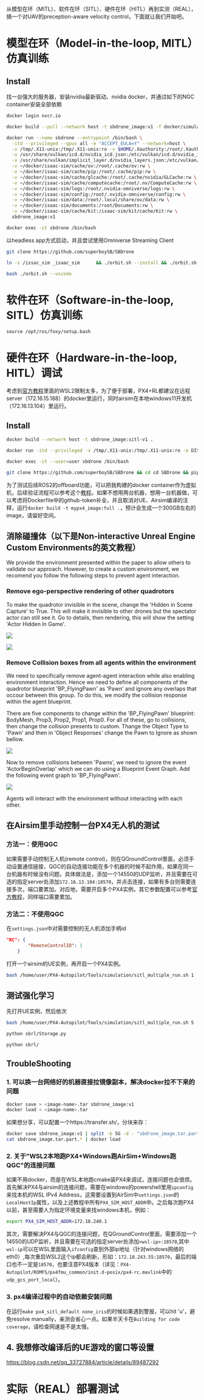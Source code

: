 从模型在环（MITL）、软件在环（SITL）、硬件在环（HITL）再到实测（REAL），搞一个对UAV的preception-aware velocity control，下面就让我们开始吧。

# 模型在环（Model-in-the-loop, MITL）仿真训练

## Install
找一台强大的服务器，安装nvidia最新驱动、nvidia docker，并通过如下的NGC container安装全部依赖
```sh
docker login nvcr.io

docker build --pull --network host -t sbdrone_image:v1 -f docker/simulation.dockerfile docker

docker run --name sbdrone --entrypoint /bin/bash \
  -itd --privileged --gpus all -e "ACCEPT_EULA=Y" --network=host \
  -v /tmp/.X11-unix:/tmp/.X11-unix:ro -v $HOME/.Xauthority:/root/.Xauthority -e DISPLAY=$DISPLAY \
  -v /usr/share/vulkan/icd.d/nvidia_icd.json:/etc/vulkan/icd.d/nvidia_icd.json \
  -v /usr/share/vulkan/implicit_layer.d/nvidia_layers.json:/etc/vulkan/implicit_layer.d/nvidia_layers.json \
  -v ~/docker/isaac-sim/cache/ov:/root/.cache/ov:rw \
  -v ~/docker/isaac-sim/cache/pip:/root/.cache/pip:rw \
  -v ~/docker/isaac-sim/cache/glcache:/root/.cache/nvidia/GLCache:rw \
  -v ~/docker/isaac-sim/cache/computecache:/root/.nv/ComputeCache:rw \
  -v ~/docker/isaac-sim/logs:/root/.nvidia-omniverse/logs:rw \
  -v ~/docker/isaac-sim/config:/root/.nvidia-omniverse/config:rw \
  -v ~/docker/isaac-sim/data:/root/.local/share/ov/data:rw \
  -v ~/docker/isaac-sim/documents:/root/Documents:rw \
  -v ~/docker/isaac-sim/cache/kit:/isaac-sim/kit/cache/Kit:rw \
  sbdrone_image:v1

docker exec -it sbdrone /bin/bash
```
以headless app方式启动，并且尝试使用Omniverse Streaming Client
```sh
git clone https://github.com/superboySB/SBDrone

ln -s /issac_sim _isaac_sim      && ./orbit.sh --install && ./orbit.sh --extra

bash ./orbit.sh --vscode
```


# 软件在环（Software-in-the-loop, SITL）仿真训练

`source /opt/ros/foxy/setup.bash`

# 硬件在环（Hardware-in-the-loop, HITL）调试
考虑到[官方教程](https://www.youtube.com/watch?v=e3HUKGAWdx0)里面的WSL2限制太多，为了便于部署，PX4+RL都建议在远程server（172.16.15.188）的docker里运行，同时airsim在本地windows11开发机（172.16.13.104）里运行。


## Install
```sh
docker build --network host -t sbdrone_image:sitl-v1 .

docker run -itd --privileged -v /tmp/.X11-unix:/tmp/.X11-unix:ro -e DISPLAY=$DISPLAY --gpus all --user=user --env=PX4_SIM_HOST_ADDR=172.23.53.8 --network=host --name=sitl sbdrone_image:sitl-v1 /bin/bash

docker exec -it --user=user sbdrone /bin/bash

git clone https://github.com/superboySB/SBDrone && cd cd SBDrone && pip install -r requirements.txt && pip install -e .
```
为了测试后续ROS2的offboard功能，可以把我构建的docker container作为虚拟机，后续验证流程可以参考这个[教程](https://github.com/Jaeyoung-Lim/px4-offboard/blob/master/doc/ROS2_PX4_Offboard_Tutorial.md)。如果不想用两台机器，想用一台机器做，可以考虑将Dockerfile中的github-token补全，并且取消对UE、Airsim编译的注释，运行`docker build -t mypx4_image:full .`，预计会生成一个300GB左右的image，请留好空间。


## 消除碰撞体（以下是Non-interactive Unreal Engine Custom Environments的英文教程）
We provide the environment presented within the paper to allow others to validate our approach. However, to create a custom environment, we recomend you follow the following steps to prevent agent interaction.

### Remove ego-perspective rendering of other quadrotors
To make the quadrotor invisible in the scene, change the 'Hidden in Scene Capture' to True. This will make it invisible to other drones but the spectator actor can still see it. Go to details, then rendering, this will show the setting 'Actor Hidden In Game'.

![](./images/MakeActorHidden.png)

![](./images/MakeActorHiddenZoom.png)

### Remove Collision boxes from all agents within the environment
We need to specifically remove agent-agent interaction while also enabling environment interaction. Hence we need to define all components of the quadrotor blueprint 'BP_FlyingPawn' as 'Pawn' and ignore any overlaps that occour between this group. To do this, we modify the collision response within the agent blueprint.

There are five components to change within the 'BP_FlyingPawn' blueprint: BodyMesh, Prop3, Prop2, Prop1, Prop0. For all of these, go to collisions, then change the collision presents to custom. Thange the Object Type to 'Pawn' and then in 'Object Responses' change the Pawn to Ignore as shown bellow.

![](./images/CollisionPresets.png)

Now to remove collisions between 'Pawns', we need to ignore the event 'ActorBeginOverlap' which we can do using a Blueprint Event Graph. Add the following event graph to 'BP_FlyingPawn'.

![](./images/IgnoreCollisionBP.png)

Agents will interact with the environment without interacting with each other.

## 在Airsim里手动控制一台PX4无人机的测试
### 方法一：使用QGC
如果需要手动控制无人机(remote control)，则在QGroundControl里面，必须手动设置通信链接，QGC的自动连接功能在多个机器的时候不起作用，如果在同一台机器有时候没有问题。具体做法是，添加一个14550的UDP监听，并且需要在可选的指定server处添加`172.16.13.104:18570`，并点击连接，如果有多台则需要连接多次，端口要累加。对应地，需要开启多个PX4实例，其它参数配置可以参考[官方教程](https://microsoft.github.io/AirSim/px4_sitl/)，同样端口需要累加。

### 方法二：不使用QGC
在`settings.json`中对需要控制的无人机添加手柄id
```json
"RC": {
		"RemoteControlID": 1
	}
```
打开一个airsim的UE实例，再开启一个PX4实例。
```sh
bash /home/user/PX4-Autopilot/Tools/simulation/sitl_multiple_run.sh 1
```

## 测试强化学习
先打开UE实例，然后依次
```sh
bash /home/user/PX4-Autopilot/Tools/simulation/sitl_multiple_run.sh 5

python sbrl/Storage.py

python sbrl/


```

## TroubleShooting
### 1. 可以换一台网络好的机器直接拉镜像副本，解决docker拉不下来的问题
```sh
docker save > <image-name>.tar sbdrone_image:v1
docker load < <image-name>.tar
```

如果想分享，可以配置一个https://transfer.sh/，分块来存：
```sh
docker save sbdrone_image:v1 | split -b 5G -d - "sbdrone_image.tar.part."
cat sbdrone_image.tar.part.* | docker load
```

### 2. 关于"WSL2本地跑PX4+Windows跑AirSim+Windows跑QGC"的连接问题
如果不用docker，而是在WSL本地跑cmake装PX4来调试，连接问题也会很烦。首先解决PX4与airsim的连接问题，需要在windows的powershell里用`ipconfig`来找本机的WSL IPv4 Address，这需要设置到AirSim中`settings.json`的`LocalHostIp`属性，以及上述教程中所有`PX4_SIM_HOST_ADDR`中。之后每次跑PX4以前，甚至需要人为指定环境变量来找windows本机，例如：
```sh
export PX4_SIM_HOST_ADDR=172.18.240.1
```
其次，需要解决PX4与QGC的连接问题，在QGroundControl里面，需要添加一个14550的UDP监听，并且需要在可选的指定server处添加`<wsl-ip>:18570`,其中`wsl-ip`可以在WSL里面输入`ifconfig`查到外部ip地址（针对windows网络的eth0）,每次重启WSL2这个ip都会刷新，形如：`172.18.243.55:18570`，最后的端口也不一定是`18570`，也要注意PX4版本（详见：`PX4-Autopilot/ROMFS/px4fmu_common/init.d-posix/px4-rc.mavlink`中的`udp_gcs_port_local`）。

### 3. px4编译过程中的自动依赖安装问题
在运行`make px4_sitl_default none_iris`的时候如果遇到警报，可以hit 'u'，避免resolve manually，亲测会省心一点。如果半天卡在`Building for code coverage`，请检查网速是不是太慢。

## 4. 我想修改编译后的UE游戏的窗口等设置
https://blog.csdn.net/qq_33727884/article/details/89487292


# 实际（REAL）部署测试